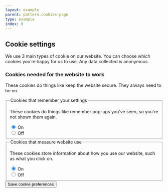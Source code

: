 ```yaml
---
layout: example
parent: pattern.cookies-page
type: example
index: 0
---
```

<h2>Cookie settings</h2>
<p>We use 3 main types of cookie on our website. You can choose which cookies you’re happy for us to use. Any data collected is anonymous.</p>
<div data-module="cookie-preferences" id="cookie-form">
    <form id="cookie-preferences">
        <div class="ds_question">
            <h3>Cookies needed for the website to work</h3>
            <p class="ds_hint-text">These cookies do things like keep the website secure. They always need to be on.</p>
        </div>
        <div class="ds_question">
            <fieldset aria-describedby="preferences-hint">
                <legend>Cookies that remember your settings</legend>
                <p class="ds_hint-text" id="preferences-hint">These cookies do things like remember pop-ups you’ve seen, so you're not shown them again.</p>
                <div class="ds_field-group">
                    <div class="ds_radio">
                        <input class="ds_radio__input" id="preferences-yes" name="cookie-preferences" type="radio" value="true" data-form="radio-cookie-preferences-true" checked="true">
                        <label class="ds_radio__label" for="preferences-yes">On</label>
                    </div>
                    <div class="ds_radio">
                        <input class="ds_radio__input" id="preferences-no" name="cookie-preferences" type="radio" value="false" data-form="radio-cookie-preferences-false">
                        <label class="ds_radio__label" for="preferences-no">Off</label>
                    </div>
                </div>
            </fieldset>
        </div>
        <div class="ds_question">
            <fieldset aria-describedby="statistics-hint">
                <legend>Cookies that measure website use</legend>
                <p class="ds_hint-text" id="statistics-hint">These cookies store information about how you use our website, such as what you click on.</p>
                <div class="ds_field-group">
                    <div class="ds_radio">
                        <input class="ds_radio__input" id="statistics-yes" name="cookie-statistics" type="radio" value="true" data-form="radio-cookie-statistics-true" checked="true">
                        <label class="ds_radio__label" for="statistics-yes">On</label>
                    </div>
                    <div class="ds_radio">
                        <input class="ds_radio__input" id="statistics-no" name="cookie-statistics" type="radio" value="false" data-form="radio-cookie-statistics-false">
                        <label class="ds_radio__label" for="statistics-no">Off</label>
                    </div>
                </div>
            </fieldset>
        </div>
        <button data-button="button-cookie-save" class="ds_button  ds_no-margin" type="submit">Save cookie preferences</button>
    </form>
</div>